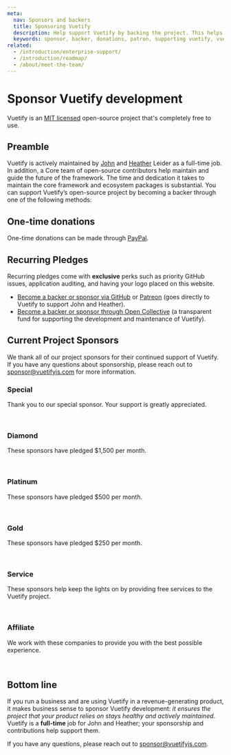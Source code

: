 ```yaml
---
meta:
  nav: Sponsors and backers
  title: Sponsoring Vuetify
  description: Help support Vuetify by backing the project. This helps with the maintenance of existing features and the development of new ones.
  keywords: sponsor, backer, donations, patron, supporting vuetify, vuetify support
related:
  - /introduction/enterprise-support/
  - /introduction/roadmap/
  - /about/meet-the-team/
---
```


# Sponsor Vuetify development

Vuetify is an [MIT licensed](https://github.com/vuetifyjs/vuetify/blob/master/LICENSE.md) open-source project that's completely free to use.

<entry />

## Preamble

Vuetify is actively maintained by [John](https://github.com/johnleider) and [Heather](https://github.com/heatherleider) Leider as a full-time job. In addition, a Core team of open-source contributors help maintain and guide the future of the framework. The time and dedication it takes to maintain the core framework and ecosystem packages is substantial. You can support Vuetify’s open-source project by becoming a backer through one of the following methods:

## One-time donations

One-time donations can be made through [PayPal](https://paypal.me/vuetify).

## Recurring Pledges

Recurring pledges come with **exclusive** perks such as priority GitHub issues, application auditing, and having your logo placed on this website.

- [Become a backer or sponsor via GitHub](https://github.com/sponsors/johnleider) or [Patreon](https://www.patreon.com/vuetify) (goes directly to Vuetify to support John and Heather).
- [Become a backer or sponsor through Open Collective](https://opencollective.com/vuetify) (a transparent fund for supporting the development and maintenance of Vuetify).

## Current Project Sponsors

We thank all of our project sponsors for their continued support of Vuetify. If you have any questions about sponsorship, please reach out to [sponsor@vuetifyjs.com](mailto:sponsor@vuetifyjs.com) for more information.

### Special

Thank you to our special sponsor. Your support is greatly appreciated.

<sponsors tier="-2" width="240" />

<br>

### Diamond

These sponsors have pledged $1,500 per month.

<sponsors tier="1" />

<br>

### Platinum

These sponsors have pledged $500 per month.

<sponsors tier="2" />

<br>

### Gold

These sponsors have pledged $250 per month.

<sponsors tier="3" />

<br>

### Service

These sponsors help keep the lights on by providing free services to the Vuetify project.

<sponsors tier="6" />

<br>

### Affiliate

We work with these companies to provide you with the best possible experience.

<sponsors tier="5" />

<br>

## Bottom line

If you run a business and are using Vuetify in a revenue-generating product, it makes business sense to sponsor Vuetify development: *it ensures the project that your product relies on stays healthy and actively maintained*. Vuetify is a **full-time** job for John and Heather; your sponsorship and contributions help support them.

If you have any questions, please reach out to [sponsor@vuetifyjs.com](mailto:sponsor@vuetifyjs.com).

